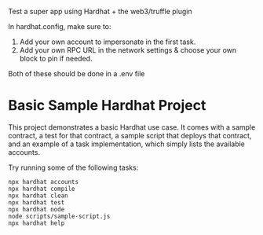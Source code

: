 Test a super app using Hardhat + the web3/truffle plugin

In hardhat.config, make sure to:
1) Add your own account to impersonate in the first task.
2) Add your own RPC URL in the network settings & choose your own block to pin if needed.

Both of these should be done in a .env file

# Basic Sample Hardhat Project

This project demonstrates a basic Hardhat use case. It comes with a sample contract, a test for that contract, a sample script that deploys that contract, and an example of a task implementation, which simply lists the available accounts.

Try running some of the following tasks:

```shell
npx hardhat accounts
npx hardhat compile
npx hardhat clean
npx hardhat test
npx hardhat node
node scripts/sample-script.js
npx hardhat help
```
